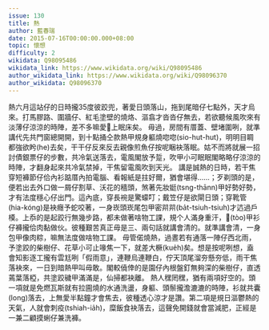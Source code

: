 ```yaml
---
issue: 130
title: 熱
author: 藍春瑞
date: 2015-07-16T00:00:00.000+08:00
topic: 懷想
difficulty: 2
wikidata: Q98095486
wikidata_link: https://www.wikidata.org/wiki/Q98095486
author_wikidata_link: https://www.wikidata.org/wiki/Q98096370
author_wikidata: Q98096370
---
```

熱六月這站仔的日時攏35度彼跤兜，著愛日頭落山，拖到尾暗仔七點外，天才烏來。打馬膠路、圍牆仔、紅毛塗壁的燒烙、漚翕才沓沓仔無去，若欲聽候風吹來有淡薄仔涼涼的時陣，差不多嘛愛𬦰上眠床矣。
毋過，房間有厝蓋、壁堵圍咧，就準講代先共門窗總開開，到十點捅仝款熱甲規身軀燒唿唿(sio-hut-hut)，明明目睭都強欲盻(he)去矣，干干仔反來反去親像煎魚仔按呢睏袂落眠。姑不而將就展一招討債銀票仔的步數，共冷氣送落去，電風閣放予踅，吹甲小可眠眠閣略略仔涼涼的時陣，才翻身起來共冷氣禁掉，干焦留電風吹到天光。
講是誠熱的日時，若干焦穿短褲節仔佮內衫踮厝內拍電腦、看報紙是拄好爾，猶會堪得……；歹剃頭的是，便若出去外口做一屑仔割草、沃花的穡頭，煞著先妝娗(tsng-thānn)甲好勢好勢，才有法度穩心仔出門。這內底，穿長䘼是驚蠓叮；戴笠仔是欲閘日頭；穿靴管(hia-kóng)是袂癮予蛇咬著，一身崁頭崁尾包甲密喌喌(ba̍t-tsiuh-tsiuh)才迒過戶橂。上忝的是起跤行無幾步路，都未做著啥物工課，規个人滿身重汗，𪐞(tòo)甲衫仔褲攏佮肉黏做伙。彼種艱苦真正毋是三、兩句話就講會清的。就準講會清，一身包甲像肉粽，嘛無法度做啥物工課。
毋管偌燒熱，過晝若有通落一陣仔西北雨，予塗跤的柴樹仔、花草小可止喙焦一下，就差大橛(kue̍h)矣。想是按呢咧想，盍會知影逐工攏有雲尪咧「假雨意」，連鞭烏連鞭白，佇天頂尾溜夯懸夯低，雨干焦落袂來，一日到暗熱甲叫毋敢。閣較僥倖的是園仔內根盤釘無夠深的柴樹仔，直透蔫葉落椏，共塗跤穢甲滿滿是，仙掃都袂離。
熱人䆀罔䆀，猶有兩項好空的。頭一項就是免燃瓦斯就有拉圇燒的水通洗盪，身軀、頭鬃攏澹漉漉的時陣，衫就共囊(long)落去，上無愛半點鐘才會焦去，彼種透心涼才是讚。第二項是規日漚鬱熱的天氣，人就會刺疫(tshiah-ia̍h)，糜飯食袂落去，這聲免開錢就會當減肥，正經是一兼二顧摸蜊仔兼洗褲。